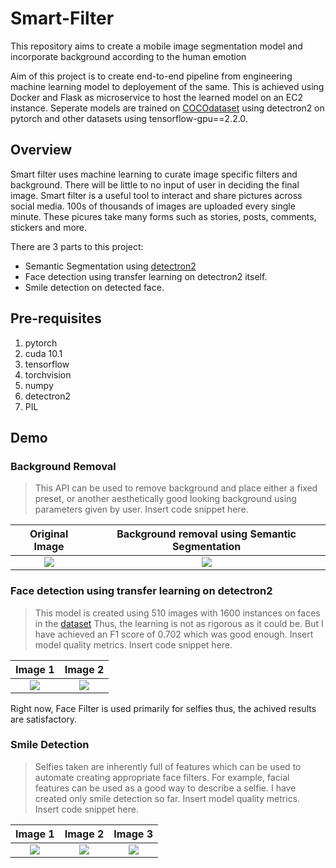 # Smart-Filter
This repository aims to create a mobile image segmentation model and incorporate background according to the human emotion

Aim of this project is to create end-to-end pipeline from engineering machine learning model to deployement of the same. This is achieved using Docker and Flask as microservice to host the learned model on an EC2 instance. Seperate models are trained on [COCOdataset](https://cocodataset.org/) using detectron2 on pytorch and other datasets using tensorflow-gpu==2.2.0.

## Overview

Smart filter uses machine learning to curate image specific filters and background. There will be little to no input of user in deciding the final image.
Smart filter is a useful tool to interact and share pictures across social media. 100s of thousands of images are uploaded every single minute. These picures take many forms such as stories, posts, comments, stickers and more.

There are 3 parts to this project:
- Semantic Segmentation using [detectron2](https://github.com/facebookresearch/detectron2)
- Face detection using transfer learning on detectron2 itself.
- Smile detection on detected face.

## Pre-requisites
1. pytorch
2. cuda 10.1
3. tensorflow
4. torchvision
5. numpy
6. detectron2
7. PIL

## Demo

### Background Removal

> This API can be used to remove background and place either a fixed preset, or another aesthetically good looking background using parameters given by user.
> Insert code snippet here.

Original Image             |  Background removal using Semantic Segmentation
:-------------------------:|:-------------------------:
![](https://github.com/CRekkaran/Smart-Filter/blob/master/Semantic%20Segmentation/person_selfie.jpg)  |  ![](https://github.com/CRekkaran/Smart-Filter/blob/master/Semantic%20Segmentation/unsplashFilter.jpg)

### Face detection using transfer learning on detectron2

> This model is created using 510 images with 1600 instances on faces in the [dataset](https://www.kaggle.com/dataturks/face-detection-in-images)
> Thus, the learning is not as rigorous as it could be. But I have achieved an F1 score of 0.702 which was good enough.
> Insert model quality metrics.
> Insert code snippet here.

Image 1             |  Image 2
:-------------------------:|:-------------------------:
![](https://github.com/CRekkaran/Smart-Filter/blob/master/Face%20detection%20using%20Detectron2/index.png)  |  ![](https://github.com/CRekkaran/Smart-Filter/blob/master/Face%20detection%20using%20Detectron2/index1.png)

Right now, Face Filter is used primarily for selfies thus, the achived results are satisfactory.

### Smile Detection

> Selfies taken are inherently full of features which can be used to automate creating appropriate face filters. For example, facial features can be used as a good way to describe a selfie. I have created only smile detection so far.
> Insert model quality metrics.
> Insert code snippet here.

Image 1             |  Image 2 | Image 3
:-------------------------:|:-------------------------:|:-------------------------:
![](https://github.com/CRekkaran/Smart-Filter/blob/master/Smile%20Detection/1.png)  |  ![](https://github.com/CRekkaran/Smart-Filter/blob/master/Smile%20Detection/2.png) | ![](https://github.com/CRekkaran/Smart-Filter/blob/master/Smile%20Detection/not%20smiling.png)
